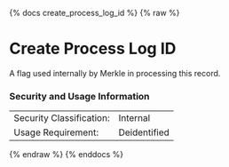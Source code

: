 {% docs create_process_log_id %}
{% raw %}

<a name="create_process_log_id"></a>
# Create Process Log ID
A flag used internally by Merkle in processing this record.

### Security and Usage Information
|     |     |
| --- | --- |
| Security Classification: | Internal |
| Usage Requirement:       | Deidentified |

{% endraw %}
{% enddocs %}